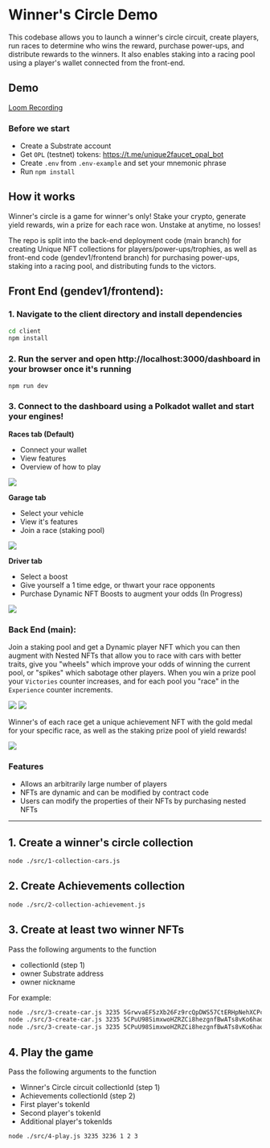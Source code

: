 # Winner's Circle Demo

This codebase allows you to launch a winner's circle circuit, create players, run races to determine who wins the reward,  purchase power-ups, and distribute rewards to the winners. It also enables staking into a racing pool using a player's wallet connected from the front-end.

## Demo
[Loom Recording]([http://url.com](https://www.loom.com/share/a9f25db5aa7648cbb607ac9894db2cf8?sid=71437df5-d065-4926-8f0c-5161eb658ba7))


### Before we start

- Create a Substrate account
- Get `OPL` (testnet) tokens: https://t.me/unique2faucet_opal_bot
- Create `.env` from `.env-example` and set your mnemonic phrase
- Run `npm install`

## How it works
Winner's circle is a game for winner's only! Stake your crypto, generate yield rewards, win a prize for each race won. Unstake at anytime, no losses!

The repo is split into the back-end deployment code (main branch) for creating Unique NFT collections for players/power-ups/trophies, as well as front-end code (gendev1/frontend branch) for purchasing power-ups, staking into a racing pool, and distributing funds to the victors.

## Front End (gendev1/frontend):

### 1. Navigate to the client directory and install dependencies

```sh
cd client
npm install
```

### 2. Run the server and open http://localhost:3000/dashboard in your browser once it's running

```sh
npm run dev
```

### 3. Connect to the dashboard using a Polkadot wallet and start your engines!

**Races tab (Default)**
- Connect your wallet
- View features
- Overview of how to play

<img src="./images/img4.png">

**Garage tab**
- Select your vehicle
- View it's features
- Join a race (staking pool)

<img src="./images/img5.png">

**Driver tab**
- Select a boost
- Give yourself a 1 time edge, or thwart your race opponents 
- Purchase Dynamic NFT Boosts to augment your odds (In Progress)

<img src="./images/img6.png">

### Back End (main):

Join a staking pool and get a Dynamic player NFT which you can then augment with Nested NFTs that allow you to race with cars with better traits, give you "wheels" which improve your odds of winning the current pool, or "spikes" which sabotage other players. When you win a prize pool your `Victories` counter increases, and for each pool you "race" in the `Experience` counter increments.

<img src="./images/img1.png">
<img src="./images/img2.png">

Winner's of each race get a unique achievement NFT with the gold medal for your specific race, as well as the staking prize pool of yield rewards!

<img src="./images/img3.png">

### Features

- Allows an arbitrarily large number of players
- NFTs are dynamic and can be modified by contract code
- Users can modify the properties of their NFTs by purchasing nested NFTs

---


## 1. Create a winner's circle collection

```sh
node ./src/1-collection-cars.js
```

## 2. Create Achievements collection

```sh
node ./src/2-collection-achievement.js
```

## 3. Create at least two winner NFTs

Pass the following arguments to the function
- collectionId (step 1)
- owner Substrate address
- owner nickname

For example:

```sh
node ./src/3-create-car.js 3235 5GrwvaEF5zXb26Fz9rcQpDWS57CtERHpNehXCPcNoHGKutQY EZsoFastBrrr
node ./src/3-create-car.js 3235 5CPuU98SimxwoHZRZCi8hezgnfBwATs8vKo6haqkaP3hUj7X BartFTW
node ./src/3-create-car.js 3235 5CPuU98SimxwoHZRZCi8hezgnfBwATs8vKo6haqkaP3hUj7X SpeedyEswar
```

## 4. Play the game

Pass the following arguments to the function
- Winner's Circle circuit collectionId (step 1)
- Achievements collectionId (step 2)
- First player's tokenId 
- Second player's tokenId
- Additional player's tokenIds

```sh
node ./src/4-play.js 3235 3236 1 2 3
```
